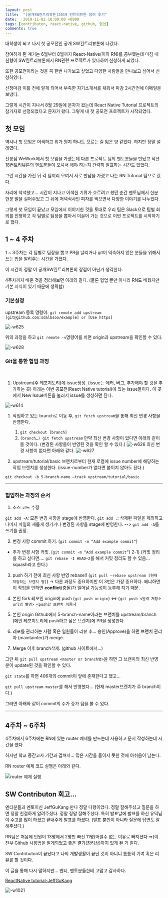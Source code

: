 ```yaml
---
layout: post
title:  "[공개SW컨트리뷰톤]2019 컨트리뷰톤 참여 후기"
date:   2019-11-02 10:00:00 +0900
tags: [contributon, react-native, github, 협업]
comments: true
---
```


대학생이 되고 나서 첫 공모전인 공개 SW컨트리뷰톤에 나갔다.

참여하게 된 계기는 6월부터 8월까지 React-Native(이하 RN)를 공부했는데 마침 내 친형이 SW컨트리뷰톤에서 RN관련 프로젝트가 있다하여 신청하게 되었다.

또한 공모전이라는 것을 꼭 한번 나가보고 싶었고 다양한 사람들을 만나보고 싶어서 신청하였다.

신청마감 이틀 전에 알게 되어서 부족한 자기소개서를 채워서 마감 2시간전에 이메일을 보냈다.


그렇게 시간이 지나서 8월 29일에 문자가 왔는데 React Native Tutorial 프로젝트의 참가자로 선정되었다고 문자가 왔다. 그렇게 내 첫 공모전 프로젝트가 시작되었다.


## 첫 모임

역시나 첫 모임은 어색하고 뭐가 뭔지 하나도 모르는 길 잃은 양 같았다. 하지만 정말 설레였다.

선릉점 WeWork에서 첫 모임을 가졌는데 다른 프로젝트 팀의 멘토분들을 만났고 작년 18컨트리뷰톤의 멘토분들이 오셔서 해야 하는지 간략히 발표하는 시간도 있었다.

그런 시간을 가진 뒤 각 팀끼리 모여서 서로 만남을 가졌고 나는 RN Tutorial 팀으로 갔다.

자리에 착석했고... 시간이 지나고 어색한 기류가 흐르려고 했던 순간 멘토님께서 한분 한분 말을 걸어주었고 그 뒤에 저녁식사인 피자를 먹으면서 다양한 이야기를 나누었다.

그렇게 첫 모임이 끝났고 모임에서 이야기한 것을 토대로 우리 팀은 Slack으로 팀별 회의를 진행하고 각 팀별로 팀장을 뽑아서 이끌어 가는 것으로 이번 프로젝트를 시작하기로 했다.


## 1 ~ 4 주차

1 ~ 3주차는 각 팀별로 팀장을 뽑고 PR을 날리거나 git이 익숙하지 않은 분들을 위해서 쓰는 법을 알려주는 시간을 가졌다.

이 시간이 정말 이 공개SW컨트리뷰톤의 장점이 아닌가 생각한다.

4주차까지 배운 것을 정리해보면 아래와 같다.
(물론 협업 뿐만 아니라 RN도 배웠지만 기본 지식이 있기 때문에 생략함)

### 기본설정
upstream 등록 명령어: `git remote add upstream [git@github.com:sdalbsoo/example] or [Use https]`
 
 ![-w625](./media/15734328899373.jpg)

 
위의 과정을 하고 `git remote -v`명령어를 치면 origin과 upstream을 확인할 수 있다.
 
 ![-w628](./media/15734333110013.jpg)

### Git을 통한 협업 과정
 
1. Upstream(주 레포지토리)에 issue생성. (issue는 에러, 버그, 추가해야 할 것을 추가하는 곳)
아래는 이번 공모전(React Native tutorial)에 있는 issue들이다. 이 곳에서 New Issue버튼을 눌러서 issue를 생성하면 된다.

 ![-w614](./media/15734333289793.jpg)

 
1. 작업하고 있는 branch로 이동 후, `git fetch upstream`을 통해 최신 변경 사항을 반영한다. 
    1. `git checkout [branch]`
    2. `(branch…) git fetch upstream`
만약 최신 변경 사항이 있다면 아래와 같이 뜰 것이다. (변경된 사항들이 반영된 것을 확인 할 수 있다.)
 ![-w626](./media/15734333892085.jpg)
최신 변경 사항이 없다면 아래와 같다.
![-w627](./media/15734334022148.jpg)


3. upstream/tutorial/basic 브랜치로부터 현재 로컬에 issue number에 해당하는 작업 브랜치를 생성한다. (issue-number가 없다면 붙이지 않아도 된다.)

`git checkout -b 5-branch-name –track upstream/tutorial/basic`

---

### 협업하는 과정의 순서

1) 소스 코드 수정

`git add -A`: 모든 변경 사항을 stage에 반영한다.
`git add .`: 삭제된 파일을 제외하고 나머지 파일의 새롭게 생기거나 변경된 사항을 stage에 반영한다.
--> `git add -A`를 쓰기를 권장. 

2) 변경 사항 commit 하기.  (`git commit -m “Add example commit”`) 
+ 추가 변경 사항 커밋. (`git commit -m “Add example commit”`)
2-1) (커밋 정리를 하고 싶다면…. `git rebase -I HEAD~2`를 해서 커밋 정리도 할 수 있음… squash라고 한다.)

3) push 하기 전에 최신 사항 반영 rebase!! (`git pull –rebase upstream [현재 작업하는 브랜치 명]`)
-> 다른 과정도 중요하지만 이 3번은 가장 중요하다. 왜냐하면 이 작업을 안하면 **conflict**(충돌)가 일어날 가능성이 농후해 지기 때문.

4) 본인 fork 레포인 origin에 push (`git push origin`) <=> (`git push <원격 저장소 url의 별명> <push할 브랜치 이름>`)

5) 본인 origin Github에서 5-branch-name이라는 브랜치를 upstream/branch (메인 레포지토리에 push하고 싶은 브랜치)에 PR을 생성한다.

6) 레포를 관리하는 사람 혹은 일원들이 리뷰 후… 승인(Approve)을 하면 브랜치 관리자 (maintainter)가 merge.

7) Merge 이후 branch삭제. (github 사이트에서…)

그런 뒤 `git pull upstream <master or branch명>`을 하면 그 브랜치의 최신 반영 분이 update된 것을 확인할 수 있다.

`git state`를 하면 406개의 commit이 앞에 존재한다고 했고…
 
`git pull upstream master`를 해서 반영했다… (현재 master브랜치가 주 branch이다.)
 
그러면 아래와 같이 commit의 수가 증가 됨을 볼 수 있다.
 
---

## 4주차 ~ 6주차

4주차에서 6주차에는 RN에 있는 router 예제를 만드는데 사용하고 문서 작성하는데 시간을 썼다.

하지만 학교 중간고사 기간과 겹쳐서... 많은 시간을 들이지 못한 것에 아쉬움이 남는다.

RN router 예제 코드 실행은 아래와 같다.

![router 예제 실행](./images/drawer-component.gif)


## SW Contributon 회고...

멘티분들과 멘토이신 JeffGuKang 만나 정말 다행이었다. 정말 잘해주셨고 질문을 하면 정말 친절하게 알려주셨다. 정말 정말 잘해주셨다. 특히 발표날에 발표를 하신 유덕님이 수고를 많이 하셨고 끝내주게 발표를 하셨다. (발표 뿐만이 아니라 질문에 답변도 잘해주셨다.)

RN팀은 처음에 인원이 13명에서 2명만 빠진 11명(어쩔수 없는 이유로 빠지셨다.ㅠ)이 전부 Github 사용법을 알게되었고 좋은 결과(장려상)까지 있게 된 거 같다.

SW Contributon이 끝났다고 나의 개발생활이 끝난 것이 아니니 틈틈히 기여 혹은 리뷰를 할 것이다.

이 글을 통해 다시 말하지만... 멘티, 멘토분들한테 고맙고 감사하다.

[ReactNative tutorial-JeffGuKang](https://github.com/JeffGuKang/react-native-tutorial)

![-w1021](./media/15734356903346.jpg)
